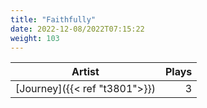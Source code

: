 ```yaml
---
title: "Faithfully"
date: 2022-12-08/2022T07:15:22
weight: 103
---
```




 Artist | Plays 
----- | -----:
[Journey]({{< ref "t3801">}}) | 3
